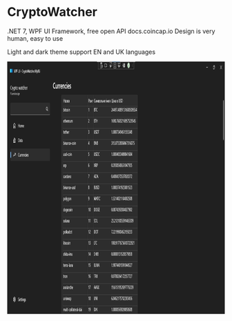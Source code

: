 # CryptoWatcher
.NET 7, WPF UI Framework, free open API docs.coincap.io
Design is very human, easy to use

Light and dark theme support
EN and UK languages

<img src="Chart.png" widht="270" height="585"/>

